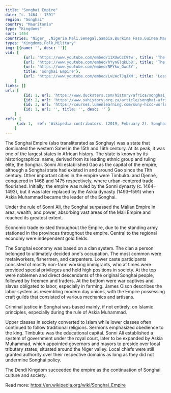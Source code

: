 ```yaml
---
title: "Songhai Empire"
date: "c. 1464 - 1591"
region: "Songhai"
country: "Mauritania"  
type: "Kingdoms"
sort: 1464
countries: "Niger_ ,Nigeria,Mali,Senegal,Gambia,Burkina Faso,Guinea,Mauritania"
types: "Kingdoms,Folk,Military"
img: [{name: '', desc: ''}]
vid: [
        {url: 'https://www.youtube.com/embed/11XUwCcC9tw', title: 'The Songhai Empire'},
        {url: 'https://www.youtube.com/embed/hYynGlqkLb8', title: 'The Songhai'},
        {url: 'https://www.youtube.com/embed/NPYkw_GwcSY',
        title: 'Songhai Empire'},
        {url: 'https://www.youtube.com/embed/LvLWcTJqJXM', title: 'Lessons from the Songhai Empire - Everyday Life in an Early African Empire'}
    ]
links: []
url: [
        {id: 1, url: 'https://www.ducksters.com/history/africa/songhai_empire.php', title: 'Ancient Africa Songhai Empire', desc: 'The Songhai Empire lasted from 1464 to 1591. Prior to the 1400s, the Songhai were under the rule of the Mali Empire. The Songhai Empire first came into power under the leadership of Sunni Ali. Sunni Ali was a prince of the Songhai. He was being held as a political prisoner by the leader of the Mali Empire who ruled over the Songhai. In 1464, Sunni Ali escaped to the city of Gao and took control of the city. From the city of Gao, he established the Songhai Empire and began to conquer nearby regions including the important trading cities of Timbuktu and Djenne.' },
        {id: 2, url: 'https://www.sahistory.org.za/article/songhai-african-empire-15-16th-century', title: 'Songhai, African Empire, 15-16th Century', desc: 'The Songhai had settled on both banks of the middle Niger River. They established a state in the 15th century, which unified a large part of the western Sudan and developed into a brilliant civilisation. It was ruled by the dynasty or royal family of Sonni from the thirteenth century to the late fifteenth century. The capital was at Gao, a city surrounded by a wall. It was a great cosmopolitan market place where kola nuts, gold, ivory, slaves, spices, palm oil and precious woods were traded in exchange for salt, cloth, arms, horses and copper.' },
        {id: 3, url: 'https://courses.lumenlearning.com/suny-hccc-worldcivilization/chapter/songhai/', title: 'Songhai', desc: 'Songhai Empire in 1500. Songhai rulers took advantage of the weakened Mali Empire to expanded Songhai rule. Under the rule of Sonni Ali, the Songhai surpassed the Malian Empire in area, wealth, and power, absorbing vast areas of the Mali Empire and reaching its greatest extent.' },
        {id: 1, url: '', title: '', desc: '' }
    ]
refs: [
     {id: 1,  ref: 'Wikipedia contributors. (2019, February 2). Songhai Empire. In Wikipedia, The Free Encyclopedia. Retrieved 18:44, February 3, 2019, from ', url: 'https://en.wikipedia.org/w/index.php?title=Songhai_Empire&oldid=881357675'}
    ]
---
```

The Songhai Empire (also transliterated as Songhay) was a state that dominated the western Sahel in the 15th and 16th century. At its peak, it was one of the largest states in African history. The state is known by its historiographical name, derived from its leading ethnic group and ruling elite, the Songhai. Sonni Ali established Gao as the capital of the empire, although a Songhai state had existed in and around Gao since the 11th century. Other important cities in the empire were Timbuktu and Djenné, conquered in 1468 and 1475 respectively, where urban-centered trade flourished. Initially, the empire was ruled by the Sonni dynasty (c. 1464–1493), but it was later replaced by the Askia dynasty (1493–1591) when Askia Muhammad became the leader of the Songhai.

Under the rule of Sonni Ali, the Songhai surpassed the Malian Empire in area, wealth, and power, absorbing vast areas of the Mali Empire and reached its greatest extent. 

Economic trade existed throughout the Empire, due to the standing army stationed in the provinces throughout the empire. Central to the regional economy were independent gold fields. 

The Songhai economy was based on a clan system. The clan a person belonged to ultimately decided one's occupation. The most common were metalworkers, fishermen, and carpenters. Lower caste participants consisted of mostly non-farm working immigrants, who at times were provided special privileges and held high positions in society. At the top were noblemen and direct descendants of the original Songhai people, followed by freemen and traders. At the bottom were war captives and slaves obligated to labor, especially in farming. James Olson describes the labor system as resembling modern day unions, with the Empire possessing craft guilds that consisted of various mechanics and artisans.

Criminal justice in Songhai was based mainly, if not entirely, on Islamic principles, especially during the rule of Askia Muhammad. 

Upper classes in society converted to Islam while lower classes often continued to follow traditional religions. Sermons emphasized obedience to the king. Timbuktu was the educational capital. Sonni Ali established a system of government under the royal court, later to be expanded by Askia Muhammad, which appointed governors and mayors to preside over local tributary states, situated around the Niger valley. Local chiefs were still granted authority over their respective domains as long as they did not undermine Songhai policy.

The Dendi Kingdom succeeded the empire as the continuation of Songhai culture and society.

Read more: https://en.wikipedia.org/wiki/Songhai_Empire